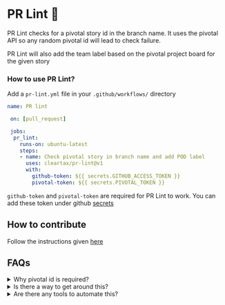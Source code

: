 # PR Lint 🧹

PR Lint checks for a pivotal story id in the branch name. It uses the pivotal API so any random
pivotal id will lead to check failure.

PR Lint will also add the team label based on the pivotal project board for the given story

### How to use PR Lint?

Add a `pr-lint.yml` file in your `.github/workflows/` directory

```yaml
name: PR lint

 on: [pull_request]

 jobs:
  pr_lint:
    runs-on: ubuntu-latest
    steps:
    - name: Check pivotal story in branch name and add POD label
      uses: cleartax/pr-lint@v1
      with:
        github-token: ${{ secrets.GITHUB_ACCESS_TOKEN }}
        pivotal-token: ${{ secrets.PIVOTAL_TOKEN }}

```

`github-token` and `pivotal-token` are required for PR Lint to work. You can add these token under github [secrets](https://help.github.com/en/articles/virtual-environments-for-github-actions#creating-and-using-secrets-encrypted-variables)

## How to contribute

Follow the instructions given [here](https://help.github.com/en/articles/creating-a-javascript-action#commit-and-push-your-action-to-github)

## FAQs

<details>
   <summary>Why pivotal id is required?</summary>

Pivotal id is required in order to
  - Automate the change logs and release notes ⚙️
  - Automate alerts to the QA and other external stake-holders 🔊
  - Help us retrospect the sprint progress 📈

</details>


<details>
     <summary>Is there a way to get around this?</summary>

 Nope 🙅
</details>

<details>
    <summary>Are there any tools to automate this?</summary>

Yes, check out [pivotal-flow](https://www.npmjs.com/package/pivotal-flow) 🚀
</details>
